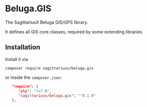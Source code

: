 # Beluga.GIS
The SagittariusX Beluga GIS/GPS library.

It defines all GIS core classes, required by some extending libraries

## Installation

Install it via

```
composer require sagittariusx/beluga.gis
```

or inside the `composer.json`:

```json
   "require": {
      "php": ">=7.0",
      "sagittariusx/beluga.gis": "^0.1.0"
   },
```
